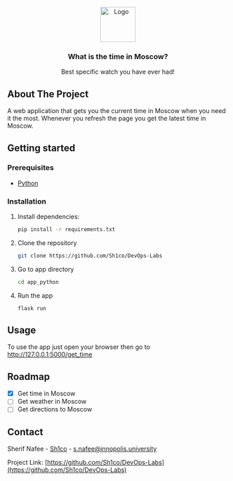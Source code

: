 <!-- PROJECT LOGO -->
<br />
<div align="center">
  <a href="https://github.com/Sh1co/DevOps-Labs">
    <img src="https://freepikpsd.com/file/2019/10/question-mark-png-question-png-768_1024.png" alt="Logo" width="80" height="80">
  </a>

  <h3 align="center">What is the time in Moscow?</h3>

  <p align="center">
    Best specific watch you have ever had!
    <br />
    
  </p>
</div>

## About The Project

A web application that gets you the current time in Moscow when you need it the most. Whenever you refresh the page you get the latest time in Moscow.

## Getting started

### Prerequisites
* [Python](https://www.python.org/downloads/)

### Installation
1. Install dependencies:
    ```Bash
    pip install -r requirements.txt
    ```
2. Clone the repository
    ```bash
    git clone https://github.com/Sh1co/DevOps-Labs
    ```
3. Go to app directory
    ```bash
    cd app_python
    ```
4. Run the app
    ```bash
    flask run
    ```
## Usage
To use the app just open your browser then go to http://127.0.0.1:5000/get_time

## Roadmap

- [x] Get time in Moscow
- [ ] Get weather in Moscow
- [ ] Get directions to Moscow

<!-- CONTACT -->
## Contact

Sherif Nafee - [Sh1co](https://github.com/Sh1co) - [s.nafee@innopolis.university](s.nafee@innopolis.university)

Project Link: [https://github.com/Sh1co/DevOps-Labs](https://github.com/Sh1co/DevOps-Labs)

